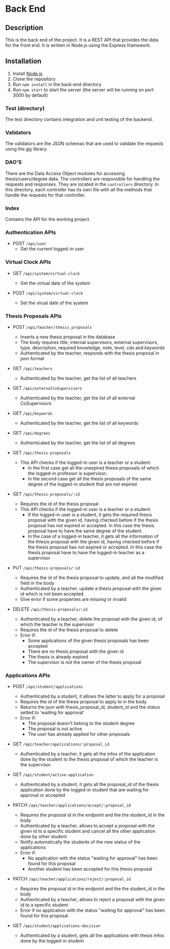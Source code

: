 # Back End
## Description
This is the back end of the project. It is a REST API that provides the data for the front end. It is written in Node.js using the Express framework.

## Installation
1. Install [Node.js](https://nodejs.org/en/download/)
2. Clone the repository
3. Run `npm install` in the back-end directory
4. Run `npm start` to start the server (the server will be running on port 3000 by default)

### Test (directory)
The test directory contains integration and unit testing of the backend.
### Validators
The validators are the JSON schemas that are used to validate the requests using the [ajv](https://ajv.js.org/) library.
### DAO'S
There are the Data Access Object modules for accessing thesis/users/degree data.
The controllers are responsible for handling the requests and responses. They are located in the `controllers` directory.
In this directory, each controller has its own file with all the methods that handle the requests for that controller.
### Index
Contains the API for the working project.

### Authentication APIs

- POST `/api/user`
    - Get the current logged-in user

### Virtual Clock APIs

- GET `/api/system/virtual-clock`
    - Get the virtual date of the system

- POST `/api/system/virtual-clock`
    - Set the virual date of the system

### Thesis Proposals APIs

- POST `/api/teacher/thesis_proposals`
    - Inserts a new thesis proposal in the database
    - The body requires title, internal supervisors, external supervisors, type, description, required knowledge, note, level, cds and keywords
    - Authenticated by the teacher, responds with the thesis proposal in json format

- GET `/api/teachers`
    - Authenticated by the teacher, get the list of all teachers

- GET `/api/externalCoSupervisors`
    - Authenticated by the teacher, get the list of all external CoSupervisors

- GET `/api/keywords`
    - Authenticated by the teacher, get the list of all keywords

- GET `/api/degrees`
    - Authenticated by the teacher, get the list of all degrees

- GET `/api/thesis-proposals`
    - This API checks if the logged-in user is a teacher or a student:
        - In the first case get all the unexpired thesis proposals of which the logged-in professor is supervisor;
        - In the second case get all the thesis proposals of the same degree of the logged-in student that are not expired

- GET `/api/thesis-proposals/:id`
    - Requires the id of the thesis proposal
    - This API checks if the logged-in user is a teacher or a student:
        - If the logged-in user is a student, it gets the required thesis proposal with the given id, having checked before if the thesis proposal has not expired or accepted. In this case the thesis proposal have to have the same degree of the student.
        - In the case of a logged-in teacher, it gets all the information of the thiesis proposal with the given id, having checked before if the thesis proposal has not expired or accepted. In this case the thesis proposal have to have the logged-in teacher as a supervisor

- PUT `/api/thesis-proposals/:id`
    - Requires the id of the thesis proposal to update, and all the modified field in the body
    - Authenticated by a teacher, update a thesis proposal with the given id which is not been accepted.
    - Give error if some properties are missing or invalid

- DELETE `/api/thesis-proposals/:id`
    - Authenticated by a teacher, delete the proposal with the given id, of which the teacher is the supervisor
    - Requires the id of the thesis proposal to delete
    - Error if:
        - Some applications of the given thesis proposals has been accepted
        - There are no thesis proposal with the given id
        - The thesis is already expired
        - The supervisor is not the owner of the thesis proposal

### Applications APIs

- POST `/api/student/applications`
    - Authenticated by a student, it allows the latter to apply for a proposal
    - Requires the id of the thesis proposal to apply to in the body
    - Returns the json with thesis_proposal_id, student_id and the status setted to 'waiting for approval'
    - Error if:
        - The proposal doesn't belong to the student degree
        - The proposal is not active
        - The user has already applied for other proposals

- GET `/api/teacher/applications/:proposal_id`
    - Authenticated by a teacher, it gets all the infos of the application done by the student to the thesis proposal of which the teacher is the supervisor.

- GET `/api/student/active-application`
    - Authenticated by a student, it gets all the proposal_id of the thesis application done by the logged-in student that are waiting for approval or accepted 

- PATCH `/api/teacher/applications/accept/:proposal_id`
    - Requires the proposal id in the endpoint and the the student_id in the body
    - Authenticated by a teacher, allows to accept a proposal with the given id to a specific student and cancel all the other application done by other student
    - Notify automatically the students of the new status of the applications
    - Error if: 
        - No application with the status "waiting for approval" has been found for this proposal
        - Another student has been accepted for this thesis proposal

- PATCH `/api/teacher/applications/reject/:proposal_id`
    - Requires the proposal id in the endpoint and the the student_id in the body
    - Authenticated by a teacher, allows to reject a proposal with the given id to a specific student
    - Error if no application with the status "waiting for approval" has been found for this proposal

- GET `/api/student/applications-decision`
    - Authenticated by a student, gets all the applications with thesis infos done by the logged-in student

